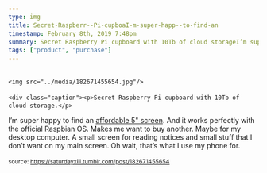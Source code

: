 ```yaml
---
type: img
title: Secret-Raspberr--Pi-cupboaI-m-super-happ--to-find-an
timestamp: February 8th, 2019 7:48pm
summary: Secret Raspberry Pi cupboard with 10Tb of cloud storageI’m super happy to find an a hrefhttpswwwaliexpresscomitemRaspberrypi323557101inchtouchHDMILCDdisplaymodule32864661234html 
tags: ["product", "purchase"]
---
```


                
                
                
                                                                                        <img src="../media/182671455654.jpg"/>
                                                                                          <div class="caption"><p>Secret Raspberry Pi cupboard with 10Tb of cloud storage.</p>

<p>I’m super happy to find an <a href="https://www.aliexpress.com/item/Raspberry-pi-3-2-3-5-5-7-10-1-inch-touch-HDMI-LCD-display-module/32864661234.html" target="_blank">affordable 5&quot; screen</a>.  And it works perfectly with the official Raspbian OS.  Makes me want to buy another.  Maybe for my desktop computer.  A small screen for reading notices and small stuff that I don’t want on my main screen.  Oh wait, that’s what I use my phone for.</p> </div>
                                    
                
                
                
                
                                
<small>source: https://saturdayxiii.tumblr.com/post/182671455654</small>